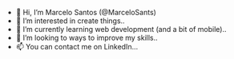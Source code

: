 - 👋 Hi, I’m Marcelo Santos (@MarceloSants)
- 👀 I’m interested in create things..
- 🌱 I’m currently learning web development (and a bit of mobile)..
- 💞️ I’m looking to ways to improve my skills..
- 📫 You can contact me on LinkedIn...
